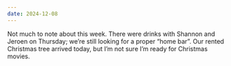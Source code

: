 ```yaml
---
date: 2024-12-08
---
```


Not much to note about this week. There were drinks with Shannon and Jeroen on Thursday; we’re still looking for a proper “home bar”. Our rented Christmas tree arrived today, but I’m not sure I’m ready for Christmas movies.
